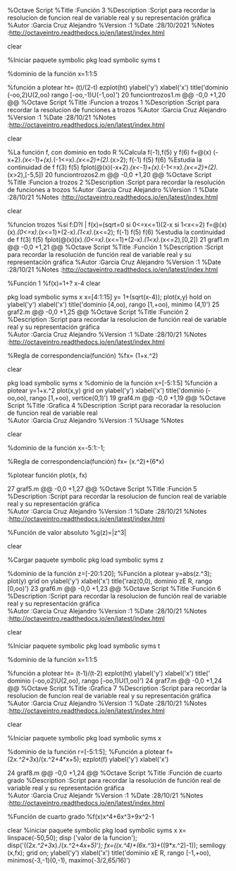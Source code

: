%Octave Script
%Title            :Función 3 
%Description      :Script para recordar la resolucion de funcion real de variable real y su representación gráfica  
%Autor            :Garcia Cruz Alejandro
%Version          :1
%Date             :28/10/2021
%Notes            :http://octaveintro.readthedocs.io/en/latest/index.html

clear 

%Iniciar paquete symbolic
pkg load symbolic 
syms t

%dominio de la función
x=1:1:5

%función a plotear 
ht= (t)/(2-t)
ezplot(ht)
ylabel('y')
xlabel('x')
title('dominio (-oo,2)U(2,oo) rango [-oo,-1)U(-1,oo)') 
 20  funciontrozos1.m 
@@ -0,0 +1,20 @@
%Octave Script
%Title            :Funcion a trozos 1
%Description      :Script para recordar la resolucion de funciones a trozos 
%Autor            :Garcia Cruz Alejandro
%Version          :1
%Date             :28/10/21
%Notes            :http://octaveintro.readthedocs.io/en/latest/index.html

clear

%La función f, con dominio en todo R 
%Calcula f(-1),f(5) y f(6)
f=@(x) (-x+2).*(x<-1)+(x).*(-1<=x).*(x<=2)+(2).*(x>2);
f(-1)
f(5)
f(6)
%Estudia la continuidad de f
f(3)
f(5)
fplot(@(x)(-x+2).*(x<-1)+(x).*(-1<=x).*(x<=2)+(2).*(x>2),[-5,5])
 20  funciontrozos2.m 
@@ -0,0 +1,20 @@
%Octave Script
%Title            :Funcion a trozos 2
%Description      :Script para recordar la resolución de funciones a trozos 
%Autor            :Garcia Cruz Alejandro
%Version          :1
%Date             :28/10/21
%Notes            :http://octaveintro.readthedocs.io/en/latest/index.html

clear

%funcion trozos
%si f:D?I | f(x)=(sqrt=0 si 0<=x<=1)(2-x si 1<x<=2)
f=@(x) (x).*(0<=x).*(x<=1)+(2-x).*(1<x).*(x<=2);
f(-1)
f(5)
f(6)
%estudia la continuidad de f
f(3)
f(5)
fplot(@(x)(x).*(0<=x).*(x<=1)+(2-x).*(1<x).*(x<=2),[0,2]) 
 21  graf1.m 
@@ -0,0 +1,21 @@
%Octave Script
%Title            :Función 1
%Description      :Script para recordar la resolución de función real de variable real y su representación gráfica 
%Autor            :Garcia Cruz Alejandro
%Version          :1
%Date             :28/10/21
%Notes            :http://octaveintro.readthedocs.io/en/latest/index.html

%Función 1
%f(x)=1+? x-4
clear

pkg load symbolic
syms x
x=[4:1:15]
y= 1+(sqrt(x-4));
plot(x,y)
hold on
ylabel('y')
xlabel('x')
title('dominio [4,oo), rango [1,+oo), minimo (4,1)')
 25  graf2.m 
@@ -0,0 +1,25 @@
%Octave Script
%Title            :Función 2
%Description      :Script para recordar la resolucion de función real de variable real y su representación gráfica   
%Autor            :Garcia Cruz Alejandro
%Version          :1
%Date             :28/10/21
%Notes            :http://octaveintro.readthedocs.io/en/latest/index.html


%Regla de correspondencia(función)
%fx= (1+x.^2)

clear

pkg load symbolic
syms x
%dominio de la función
x=[-5:1:5]
%función a plotear
y=1+x.^2
plot(x,y)
grid on
ylabel('y')
xlabel('x')
title('dominio (-oo,oo), rango [1,+oo), vertice(0,1)') 
 19  graf4.m 
@@ -0,0 +1,19 @@
%Octave Script
%Title            :Grafica 4
%Description      :Script para recoradar la resolucion de funcion real de variable real  
%Autor            :Garcia Cruz Alejandro
%Version          :1
%Usage
%Notes 

clear

%dominio de la función
x=-5:1:-1;

%Regla de correspondencia(función)
fx= (x.^2)+(6*x)

%plotear función
plot(x, fx)

 27  graf5.m 
@@ -0,0 +1,27 @@
%Octave Script
%Title            :Función 5
%Description      :Script para recordar la resolucion de funcion real de variable real y su representación gráfica   
%Autor            :Garcia Cruz Alejandro
%Version          :1
%Date             :28/10/21
%Notes            :http://octaveintro.readthedocs.io/en/latest/index.html


%Función de valor absoluto
%g(z)=|z^3|

clear

%Cargar paquete symbolic
pkg load symbolic
syms z

%dominio de la función
z=[-20:1:20];
%Función a plotear 
y=abs(z.^3);
plot(y)
grid on
ylabel('y')
xlabel('x')
title('raiz(0,0), dominio zE R, rango [0,oo)') 
 23  graf6.m 
@@ -0,0 +1,23 @@
%Octave Script
%Title            :Función 6
%Description      :Script para recordar la resolucion de función real de variable real y su representación gráfica  
%Autor            :Garcia Cruz Alejandro
%Version          :1
%Date             :28/10/21
%Notes            :http://octaveintro.readthedocs.io/en/latest/index.html

clear 

%Iniciar paquete symbolic
pkg load symbolic 
syms t

%dominio de la función
x=1:1:5

%función a plotear 
ht= (t-1)/(t-2)
ezplot(ht)
ylabel('y')
xlabel('x')
title(' dominio (-oo,o2)U(2,oo), rango [-oo,1)U(1,oo)') 
 24  graf7.m 
@@ -0,0 +1,24 @@
%Octave Script
%Title            :Grafica 7
%Description      :Script para recordar la resolucion de funcion real de variable real y su representación gráfica  
%Autor            :Garcia Cruz Alejandro
%Version          :1
%Date             :28/10/21
%Notes            :http://octaveintro.readthedocs.io/en/latest/index.html

clear 

%Iniciar paquete symbolic
pkg load symbolic 
syms x

%dominio de la función
r=[-5:1:5];
%Función a plotear
f=(2*x.^2+3*x)/(x.^2+4*x+5);
ezplot(f)
ylabel('y')
xlabel('x')



 24  graf8.m 
@@ -0,0 +1,24 @@
%Octave Script
%Title            :Función de cuarto grado
%Description      :Script para recordar la resolución de función real de variable real y su representación gráfica   
%Autor            :Garcia Cruz Alejandr
%Version          :1
%Date             :28/10/21
%Notes            :http://octaveintro.readthedocs.io/en/latest/index.html

%Función de cuarto grado
%f(x)x^4+6x^3+9x^2-1

clear
%iniciar paquete symbolic
pkg load symbolic
syms x
x= linspace(-50,50);
disp ('valor de la funcion');
disp('((2*x.^2+3*x)./(x.^2+4*x+5)');
fx=((x.^4)+(6*x.^3)+((9*x.^2)-1));
semilogy (x,fx);
grid on;
ylabel('y')
xlabel('x')
title('dominio xE R, rango [-1,+oo), minimos(-3,-1)(0,-1), maximo(-3/2,65/16)') 
